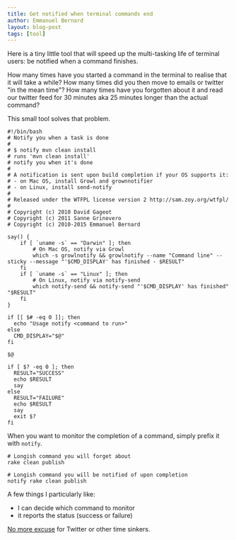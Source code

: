 ```yaml
---
title: Get notified when terminal commands end
author: Emmanuel Bernard
layout: blog-post
tags: [tool]
---
```

Here is a tiny little tool that will speed up the multi-tasking life of terminal users:
be notified when a command finishes.

How many times have you started a command in the terminal to realise that it will take a while?
How many times did you then move to emails or twitter "in the mean time"?
How many times have you forgotten about it and read our twitter feed for 30 minutes aka 25 minutes longer than the actual command?

This small tool solves that problem.

    #!/bin/bash
    # Notify you when a task is done
    #
    # $ notify mvn clean install
    # runs 'mvn clean install'
    # notify you when it's done
    #
    # A notification is sent upon build completion if your OS supports it:
    # - on Mac OS, install Growl and grownnotifier
    # - on Linux, install send-notify
    #
    # Released under the WTFPL license version 2 http://sam.zoy.org/wtfpl/
    #
    # Copyright (c) 2010 David Gageot
    # Copyright (c) 2011 Sanne Grinovero
    # Copyright (c) 2010-2015 Emmanuel Bernard
    
    say() {
        if [ `uname -s` == "Darwin" ]; then 
            # On Mac OS, notify via Growl
            which -s growlnotify && growlnotify --name "Command line" --sticky --message "'$CMD_DISPLAY' has finished - $RESULT"
        fi
        if [ `uname -s` == "Linux" ]; then
            # On Linux, notify via notify-send
            which notify-send && notify-send "'$CMD_DISPLAY' has finished" "$RESULT"
        fi
    }
    
    if [[ $# -eq 0 ]]; then 
      echo "Usage notify <command to run>"
    else
      CMD_DISPLAY="$@"
    fi
    
    $@
    
    if [ $? -eq 0 ]; then
      RESULT="SUCCESS"
      echo $RESULT    
      say
    else
      RESULT="FAILURE"
      echo $RESULT
      say
      exit $?
    fi

When you want to monitor the completion of a command, simply prefix it with `notify`.

    # Longish command you will forget about
    rake clean publish
    
    # Longish command you will be notified of upon completion
    notify rake clean publish

A few things I particularly like:

* I can decide which command to monitor
* it reports the status (success or failure)

[No more excuse](https://xkcd.com/303/) for Twitter or other time sinkers.
